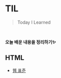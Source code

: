 # TIL
> Today I Learned

<br/>

**오늘 배운 내용을 정리하기✨**

## HTML
- [웹 표준](https://github.com/Haeun-Jung/TIL/HTML/웹표준.md)
